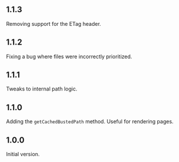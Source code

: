 ## 1.1.3
Removing support for the ETag header.

## 1.1.2
Fixing a bug where files were incorrectly prioritized.

## 1.1.1
Tweaks to internal path logic.

## 1.1.0
Adding the `getCachedBustedPath` method. Useful for rendering pages.

## 1.0.0
Initial version.